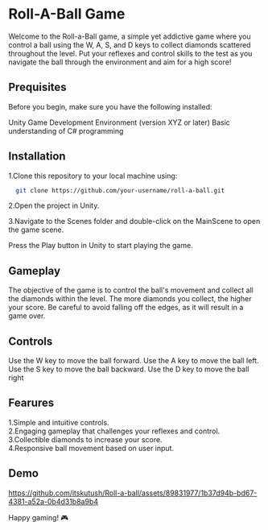 # Roll-A-Ball Game

Welcome to the Roll-a-Ball game, a simple yet addictive game where you control a ball using the W, A, S, and D keys to collect diamonds scattered throughout the level. Put your reflexes and control skills to the test as you navigate the ball through the environment and aim for a high score!

## Prequisites
Before you begin, make sure you have the following installed:

Unity Game Development Environment (version XYZ or later)
Basic understanding of C# programming
## Installation

1.Clone this repository to your local machine using:

```bash
  git clone https://github.com/your-username/roll-a-ball.git
```
2.Open the project in Unity.

3.Navigate to the Scenes folder and double-click on the MainScene to open the game scene.

Press the Play button in Unity to start playing the game.
    
## Gameplay
The objective of the game is to control the ball's movement and collect all the diamonds within the level. The more diamonds you collect, the higher your score. Be careful to avoid falling off the edges, as it will result in a game over.
## Controls
Use the W key to move the ball forward.
Use the A key to move the ball left.
Use the S key to move the ball backward.
Use the D key to move the ball right

## Fearures

1.Simple and intuitive controls.  
2.Engaging gameplay that challenges your reflexes and control.  
3.Collectible diamonds to increase your score.  
4.Responsive ball movement based on user input.

## Demo


https://github.com/itskutush/Roll-a-ball/assets/89831977/1b37d94b-bd67-4381-a52a-0b4d31b8a9b4

Happy gaming! 🎮



